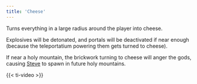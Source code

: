 ```yaml
---
title: 'Cheese'
---
```


Turns everything in a large radius around the player into cheese.

Explosives will be detonated, and portals will be deactivated if near enough (because the teleportatium powering them gets turned to cheese).

If near a holy mountain, the brickwork turning to cheese will anger the gods, causing [Steve](https://noita.wiki.gg/wiki/Stevari) to spawn in future holy mountains.

{{< ti-video >}}
